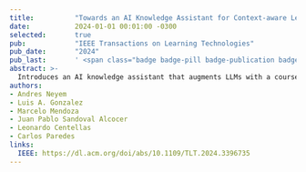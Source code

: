 ```yaml
---
title:          "Towards an AI Knowledge Assistant for Context-aware Learning Experiences in Software Capstone Project Development"
date:           2024-01-01 00:01:00 -0300
selected:       true
pub:            "IEEE Transactions on Learning Technologies"
pub_date:       "2024"
pub_last:       ' <span class="badge badge-pill badge-publication badge-success">Q1</span>'
abstract: >-
  Introduces an AI knowledge assistant that augments LLMs with a course‑specific knowledge base to deliver context‑aware recommendations in software capstone projects; reports improved support for students.
authors:
- Andres Neyem
- Luis A. Gonzalez
- Marcelo Mendoza
- Juan Pablo Sandoval Alcocer
- Leonardo Centellas
- Carlos Paredes
links:
  IEEE: https://dl.acm.org/doi/abs/10.1109/TLT.2024.3396735
---
```

